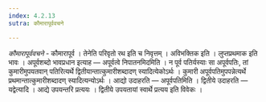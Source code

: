 ```yaml
---
index: 4.2.13
sutra: कौमारापूर्ववचने

---
```

_कौमारापूर्ववचने_ - कौमारापूर्व । तेनेति परिवृतो रथ इति च निवृत्तम् । अविभक्तिक इति । लुप्तप्रथमाक इति भावः । अपूर्वशब्दो भावप्रधान इत्याह — अपूर्वत्वे निपातनमिदमिति । न पूर्व पतिर्यस्याः सा अपूर्वपतिः, तां कुमारीमुपयतवान् पतिरित्यर्थे द्वितीयान्तात्कुमारीशब्दादण् स्यादित्येकोऽर्थः । कुमारी अपूर्वपतिमुपपन्नेत्यर्थे प्रथमान्तात्कुमारीशब्दादण् स्यादित्यन्योऽर्थः । आद्यो उदाहरति — अपूर्वपतिमिति । द्वितीये उदाहरति — यद्वेत्यादि । आद्ये उपयन्तरि प्रत्ययः । द्वितीये उपयतायां स्वार्थे प्रत्यय इति विवेकः । 